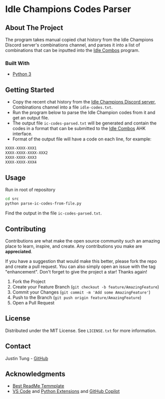 # Idle Champions Codes Parser

## About The Project

The program takes manual copied chat history from the Idle Champions Discord server's combinations channel, and parses it into a list of combinations that can be inputted into the [Idle Combos](https://github.com/dhusemann/idlecombos/) program.

### Built With

- [Python 3](https://www.python.org/)

## Getting Started

- Copy the recent chat history from the [Idle Champions Discord server](https://discord.com/invite/idlechampions), Combinations channel into a file `idle-codes.txt`.
- Run the program below to parse the Idle Champion codes from it and get an output file.
- The output file `ic-codes-parsed.txt` will be generated and contain the codes in a format that can be submitted to the [Idle Combos](https://github.com/dhusemann/idlecombos/) AHK interface.
- Format of the output file will have a code on each line, for example:
 
```txt
XXXX-XXXX-XXX1
XXXX-XXXX-XXXX-XXX2
XXXX-XXXX-XXX3
XXXX-XXXX-XXX4
```

## Usage

Run in root of repository

```sh
cd src
python parse-ic-codes-from-file.py
```

Find the output in the file `ic-codes-parsed.txt`.

## Contributing

Contributions are what make the open source community such an amazing place to learn, inspire, and create. Any contributions you make are **appreciated**.

If you have a suggestion that would make this better, please fork the repo and create a pull request. You can also simply open an issue with the tag "enhancement".
Don't forget to give the project a star! Thanks again!

1. Fork the Project
2. Create your Feature Branch (`git checkout -b feature/AmazingFeature`)
3. Commit your Changes (`git commit -m 'Add some AmazingFeature'`)
4. Push to the Branch (`git push origin feature/AmazingFeature`)
5. Open a Pull Request

## License

Distributed under the MIT License. See `LICENSE.txt` for more information.

## Contact

Justin Tung - [GitHub](https://github.com/justunsix/)

## Acknowledgments

- [Best ReadMe Temmplate](https://github.com/othneildrew/Best-README-Template)
- [VS Code](https://code.visualstudio.com/) and [Python Extensions](https://code.visualstudio.com/docs/languages/python) and [GitHub Copilot](https://github.com/features/copilot)
